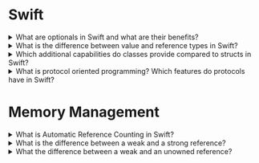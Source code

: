 

# Swift

<details>
<summary>What are optionals in Swift and what are their benefits?</summary>

Optionals are a powerful feature in Swift that allow you to represent the absence of a value. In many cases, variables or constants in your code will have a specific value, such as a number, a string, or an object. However, there are situations where a value might not exist, such as when reading data from a file, making a network request, or interacting with user input.

In such situations, you can use optionals to indicate that a value might be missing, and provide a way to safely handle that absence. An optional is a type that can hold either a value of a certain type or no value at all. The benefit of optionals is that they help prevent runtime errors that can occur when trying to access a value that doesn't exist, by allowing you to check if a value exists before using it.

A good analogy to understand optionals in Swift is to think of them as a box that may or may not contain something. If the box contains something, you can use that thing. If the box is empty, you need to handle that case separately.

Here's an example of how optionals work in Swift. Let's say you have a variable name that might contain a string, or might not have a value at all:

```swift
var name: String?
```

The question mark ? at the end of the type annotation tells Swift that name is an optional string, which means it can either have a string value or no value at all.

To use the value of an optional, you can use optional binding to check if the optional has a value and unwrap it if it does. Here's an example of how to do this:

```swift
if let unwrappedName = name {
    print("Hello, \(unwrappedName)!")
} else {
    print("Hello, World!")
}
```

In this example, the if let statement checks if name has a value, and if it does, it unwraps the value and assigns it to a new constant unwrappedName. If name doesn't have a value, the else block is executed instead.

Optionals are a powerful feature that can help you write more robust and error-free code in Swift, especially in situations where values might be missing or unavailable.
</details>

<details>
<summary>What is the difference between value and reference types in Swift?</summary>

In Swift, there are two basic kinds of types: value types and reference types. The difference between them has to do with how they are stored in memory and how they are passed around in your code.

Value types are types that store their data directly in memory, and are copied when they are assigned to a new variable, passed as a parameter to a function, or returned from a function. This means that each copy of a value type has its own unique memory address, and changing the value of one copy does not affect the values of other copies.

Some examples of value types in Swift include:

Structs: Structs are a basic value type in Swift, and are used to encapsulate data and behavior. When you create a new instance of a struct, a copy of the struct is made in memory.
Enums: Enums are another value type in Swift, and are used to represent a finite set of possible values. When you create a new instance of an enum, a copy of the enum is made in memory.
Basic types: Basic types like Int, Double, and Bool are also value types in Swift, and are stored directly in memory.
A good analogy to understand value types in Swift is to think of them like apples. If you have two apples, and you take a bite out of one apple, the other apple is still whole and unchanged. Similarly, when you copy a value type in Swift, each copy has its own unique memory address, and changes made to one copy do not affect the values of other copies.

Reference types, on the other hand, are types that store a reference to their data in memory, and are not copied when they are assigned to a new variable, passed as a parameter to a function, or returned from a function. This means that multiple variables can reference the same underlying data in memory, and changes made to one variable will affect the values of all the other variables that reference the same data.

Some examples of reference types in Swift include:

Classes: Classes are a basic reference type in Swift, and are used to encapsulate data and behavior. When you create a new instance of a class, a reference to the class is made in memory.
Closures: Closures are another reference type in Swift, and are used to capture and encapsulate behavior. When you create a new closure, a reference to the closure is made in memory.
A good analogy to understand reference types in Swift is to think of them like tickets to a concert. If you have a ticket to a concert, and you give that ticket to a friend, you and your friend are both attending the same concert. Similarly, when you create a reference to a reference type in Swift, both the original reference and the new reference point to the same underlying data in memory, and changes made to one reference will affect the values of all the other references that point to the same data.
</details>

<details>
<summary>Which additional capabilities do classes provide compared to structs
in Swift?</summary>

In Swift, classes provide several additional capabilities compared to structs, including:

Inheritance: Classes allow you to define a new class that is a modified version of an existing class. This is known as inheritance, and it allows you to reuse code and behavior from existing classes, while also adding or modifying behavior as needed.

Type casting: Classes allow you to perform type casting to check the type of an instance at runtime, or to treat an instance as an instance of a subclass. This can be useful in situations where you need to perform different operations on instances of different classes.

Deinitialization: Classes provide a deinitializer, which is a method that is called automatically when an instance is deallocated. This allows you to perform cleanup operations or release resources that the instance was using.

Reference semantics: As I mentioned earlier, classes are reference types, which means that multiple variables can reference the same underlying data in memory. This can be useful in situations where you need to share data between different parts of your code, or when you need to modify a large object in place.

A good analogy to understand the differences between classes and structs in Swift is to think of them like blueprints for a house. A class is like a blueprint for a custom home, where you can modify the design or add additional rooms as needed. A struct, on the other hand, is like a blueprint for a pre-fabricated house, where the design is fixed and cannot be changed.

Here's an example of how inheritance works in Swift. Let's say you have a base class Person that defines basic information about a person, such as their name and age:

```swift
class Person {
    var name: String
    var age: Int
    
    init(name: String, age: Int) {
        self.name = name
        self.age = age
    }
    
    func sayHello() {
        print("Hello, my name is \(name)!")
    }
}
```

You can use inheritance to create a new class Employee that inherits from Person, and adds additional information about their job, such as their job title and salary:

```swift
class Employee: Person {
    var jobTitle: String
    var salary: Double
    
    init(name: String, age: Int, jobTitle: String, salary: Double) {
        self.jobTitle = jobTitle
        self.salary = salary
        super.init(name: name, age: age)
    }
    
    func sayJobTitle() {
        print("I am a \(jobTitle)!")
    }
}
```

In this example, the Employee class inherits all of the properties and methods of the Person class, and adds two new properties (jobTitle and salary) and one new method (sayJobTitle). By using inheritance, you can reuse the existing behavior and properties of the Person class, while also adding additional functionality specific to the Employee class.
</details>

<details>
<summary>What is protocol oriented programming? Which features do protocols have in Swift?</summary>

Protocol-oriented programming (POP) is a programming paradigm in Swift that emphasizes the use of protocols to define interfaces and behavior, instead of relying on class inheritance. In POP, you create small, composable protocols that define specific functionality or behavior, and then use those protocols to build complex, reusable systems.

Protocols in Swift are a type that defines a blueprint of properties, methods, and other requirements that a conforming type must implement. Protocols provide several key features in Swift, including:

Interface abstraction: Protocols allow you to abstract away the implementation details of a type and define a more general interface that can be used to interact with any conforming type. This can help make your code more modular and easier to test.

Composition: Protocols allow you to define small, composable units of behavior that can be combined to create larger, more complex systems. By breaking down your code into smaller, more manageable pieces, you can create code that is easier to understand and maintain.

Multiple inheritance: Unlike classes, Swift protocols support multiple inheritance, which means that a single type can conform to multiple protocols. This can help you avoid the problems of traditional class inheritance, such as tight coupling and the diamond problem.

Default implementations: Protocols in Swift can provide default implementations for methods and properties, which can make it easier to create conforming types by reducing the amount of boilerplate code that you need to write.

A good analogy to understand protocols in Swift is to think of them like a recipe. A recipe provides a set of instructions that define how to make a specific dish, and you can use that recipe to create the dish using different ingredients. Similarly, a protocol provides a set of requirements that define how to implement a specific behavior or functionality, and you can use that protocol to create different types that conform to the protocol.

Here's an example of how to use protocols in Swift. Let's say you have a protocol Animal that defines the basic behavior of an animal:

```swift
protocol Animal {
    var name: String { get }
    func makeSound()
}
```

In this example, the Animal protocol defines two requirements: a name property and a makeSound() method. Any type that conforms to the Animal protocol must provide an implementation for these requirements.

You can use this protocol to define different types of animals, such as a Dog:

```swift
struct Dog: Animal {
    var name: String
    
    func makeSound() {
        print("Woof!")
    }
}
```

In this example, the Dog struct conforms to the Animal protocol by providing implementations for the name property and the makeSound() method. By using protocols, you can create types that conform to a specific interface or behavior, while also providing the flexibility to swap out different implementations as needed.
</details>

# Memory Management

<details>
<summary>What is Automatic Reference Counting in Swift?</summary>

Automatic Reference Counting (ARC) is a memory management feature in Swift that automatically tracks and manages the memory usage of objects and deallocates them when they are no longer needed.

In Swift, every time you create an instance of a class, the runtime system allocates memory to store the instance's data and creates a reference to that instance. The reference count is the number of references to the instance. When the reference count drops to zero, it means that there are no more references to the instance, and the runtime system deallocates the memory used by the instance.

ARC automatically manages the reference count of objects in your code, ensuring that objects are deallocated as soon as they are no longer needed. ARC works by keeping track of the references to an object and incrementing and decrementing the reference count as references are added and removed.

ARC also provides a way to break retain cycles, which occur when two or more objects hold strong references to each other, creating a situation where their reference count never drops to zero. To break a retain cycle, you can use a weak or unowned reference to one of the objects, which does not increment the reference count and allows the reference count to drop to zero when the other references are removed.

Here's an example of a simple class that uses ARC:

```swift
class Person {
    var name: String
    init(name: String) {
        self.name = name
        print("\(name) is being initialized")
    }
    deinit {
        print("\(name) is being deinitialized")
    }
}

var person1: Person?
var person2: Person?
var person3: Person?

person1 = Person(name: "Alice")
person2 = person1
person3 = person1

person1 = nil
person2 = nil
person3 = nil
```

In this example, three Person instances are created and assigned to the variables person1, person2, and person3. When these variables are set to nil, the reference count of

One possible analogy for Automatic Reference Counting (ARC) in Swift is a library book checkout system.

When a library user checks out a book, the librarian notes that the book has one reference, because one person is currently using it. If another library user checks out the same book, the librarian notes that the book has two references, because two people are currently using it. When a user returns a book, the librarian notes that the book has one less reference, because one user is no longer using it. When the reference count of the book drops to zero, the book is no longer in use, and can be removed from the system.

In this analogy, the books are objects in memory, and the library users are the references to those objects. When a reference is created to an object, the reference count is incremented. When a reference is removed, the reference count is decremented. When the reference count of an object drops to zero, it means that the object is no longer in use, and can be deallocated.

Just as a library book checkout system ensures that books are only removed from the system when they are no longer in use, ARC in Swift ensures that objects are only deallocated when they are no longer needed. By automatically managing the reference count of objects in memory, ARC ensures that memory is used efficiently and that objects are deallocated in a safe and controlled manner.
</details>

<details>
<summary>What is the difference between a weak and a strong reference?</summary>

In Swift, references are used to keep track of objects in memory. There are strong and weak references. The main difference between the two is how they affect the reference count of an object and its lifetime.

A strong reference is the default type of reference in Swift. When you create a strong reference to an object, the reference count of the object is incremented by 1, and the object remains in memory as long as there is at least one strong reference to it. When all strong references to an object are removed, the reference count drops to 0, and the object is deallocated.

A weak reference, on the other hand, does not increment the reference count of an object. When you create a weak reference to an object, the object's reference count is not increased, and the object remains in memory only if there is at least one strong reference to it. If all strong references to an object are removed, the reference count drops to 0, and the object is deallocated, regardless of whether there are any weak references to it.

The primary use case for weak references is to avoid retain cycles, which occur when two or more objects hold strong references to each other, creating a situation where their reference count never drops to zero. By using a weak reference to one of the objects, you break the retain cycle and ensure that the objects are deallocated when they are no longer needed.

Here's an example of how to use a weak reference in Swift:

```swift
class Person {
    var name: String
    weak var spouse: Person?
    init(name: String) {
        self.name = name
    }
}

var alice: Person? = Person(name: "Alice")
var bob: Person? = Person(name: "Bob")

alice?.spouse = bob
bob?.spouse = alice

alice = nil
bob = nil // both Person instances are now deallocated
```

In this example, two Person instances are created and assigned to the variables `alice` and `bob`. When the spouse property is set for each person, a weak reference is used to avoid creating a retain cycle. When `alice` and `bob` are set to `nil`, the reference count of each instance is decremented, and the `deinit` method is called for each instance, which prints a message indicating that the instance is being deallocated.

In summary, a strong reference increments the reference count of an object, and keeps the object in memory as long as there is at least one strong reference to it, while a weak reference does not increment the reference count, and does not prevent the object from being deallocated when all strong references to it are removed.

</details>

<details>
<summary>What the difference between a weak and an unowned reference?</summary>

In Swift, there are two types of reference that don't keep a strong hold on the object they reference: weak and unowned references. While both types of reference are used to break strong reference cycles and avoid memory leaks, they differ in how they behave when the object being referenced is deallocated.

A weak reference is used when the referenced object can be deallocated, and the reference must be set to nil automatically. The variable holding the weak reference is optional and can be set to nil at any time. If the object is deallocated, the weak reference is automatically set to `nil` to avoid accessing deallocated memory. In other words, _a weak reference is optional and can never be assumed to have a value_.

An unowned reference is used when it is known that the referenced object will never be deallocated before the reference is used. The variable holding the unowned reference is non-optional and is not set to nil automatically. If the object is deallocated before the reference is used, a runtime error will occur. In other words, _an unowned reference is non-optional and must have a value at all times_.

Here's an example that demonstrates the difference between weak and unowned references:

```swift
class Person {
    var name: String
    weak var spouse: Person?
    init(name: String) {
        self.name = name
    }
    deinit {
        print("\(name) is being deallocated")
    }
}

class Apartment {
    var unit: String
    unowned var tenant: Person
    init(unit: String, tenant: Person) {
        self.unit = unit
        self.tenant = tenant
    }
    deinit {
        print("Apartment \(unit) is being deallocated")
    }
}

var alice: Person? = Person(name: "Alice")
var bob: Person? = Person(name: "Bob")
alice?.spouse = bob
bob?.spouse = alice

var apartment: Apartment? = Apartment(unit: "101", tenant: alice!)

alice = nil
bob = nil
apartment = nil // Prints "Alice is being deallocated" and "Apartment 101 is being deallocated"
```

In this example, two `Person` instances are created and assigned to the variables `alice` and `bob`. A weak reference is used to break the strong reference cycle between the two instances. An `Apartment` instance is also created, with a non-optional unowned reference to the `alice` instance. When `alice`, `bob`, and `apartment` are set to nil, the reference count of each instance is decremented, and the `deinit` method is called for each instance, which prints a message indicating that the instance is being deallocated.

In summary, the difference between weak and unowned references is that a weak reference is optional and can be set to nil automatically, while an unowned reference is non-optional and can result in a runtime error if the referenced object is deallocated before the reference is used.
</details>
